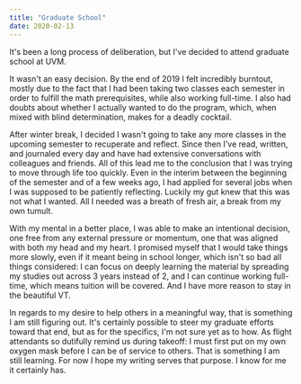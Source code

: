 ```yaml
---
title: "Graduate School"
date: 2020-02-13
---
```


It's been a long process of deliberation, but I've decided to attend graduate school at UVM.

It wasn't an easy decision. By the end of 2019 I felt incredibly burntout, mostly due to the fact that I had been taking two classes each semester in order to fulfill the math prerequisites, while also working full-time. I also had doubts about whether I actually wanted to do the program, which, when mixed with blind determination, makes for a deadly cocktail. 

After winter break, I decided I wasn't going to take any more classes in the upcoming semester to recuperate and reflect. Since then I've read, written, and journaled every day and have had extensive conversations with colleagues and friends. All of this lead me to the conclusion that I was trying to move through life too quickly. Even in the interim between the beginning of the semester and of a few weeks ago, I had applied for several jobs when I was supposed to be patiently reflecting. Luckily my gut knew that this was not what I wanted. All I needed was a breath of fresh air, a break from my own tumult.

With my mental in a better place, I was able to make an intentional decision, one free from any external pressure or momentum, one that was aligned with both my head and my heart. I promised myself that I would take things more slowly, even if it meant being in school longer, which isn't so bad all things considered: I can focus on deeply learning the material by spreading my studies out across 3 years instead of 2, and I can continue working full-time, which means tuition will be covered. And I have more reason to stay in the beautiful VT.

In regards to my desire to help others in a meaningful way, that is something I am still figuring out. It's certainly possible to steer my graduate efforts toward that end, but as for the specifics, I'm not sure yet as to how. As flight attendants so dutifully remind us during takeoff: I must first put on my own oxygen mask before I can be of service to others. That is something I am still learning. For now I hope my writing serves that purpose. I know for me it certainly has.
